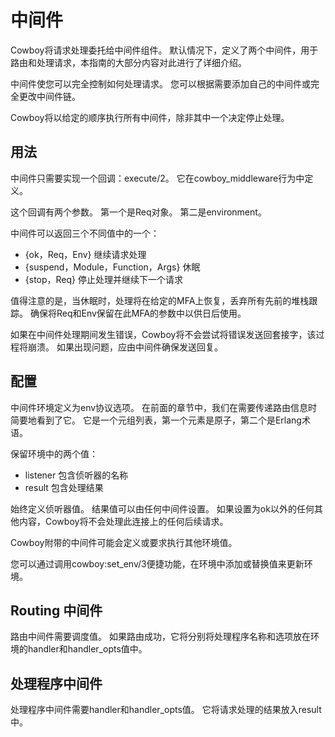 # 中间件

Cowboy将请求处理委托给中间件组件。 默认情况下，定义了两个中间件，用于路由和处理请求，本指南的大部分内容对此进行了详细介绍。

中间件使您可以完全控制如何处理请求。 您可以根据需要添加自己的中间件或完全更改中间件链。

Cowboy将以给定的顺序执行所有中间件，除非其中一个决定停止处理。

## 用法

中间件只需要实现一个回调：execute/2。 它在cowboy_middleware行为中定义。

这个回调有两个参数。 第一个是Req对象。 第二是environment。

中间件可以返回三个不同值中的一个：

- {ok，Req，Env} 继续请求处理
- {suspend，Module，Function，Args} 休眠
- {stop，Req} 停止处理并继续下一个请求

值得注意的是，当休眠时，处理将在给定的MFA上恢复，丢弃所有先前的堆栈跟踪。 确保将Req和Env保留在此MFA的参数中以供日后使用。

如果在中间件处理期间发生错误，Cowboy将不会尝试将错误发送回套接字，该过程将崩溃。 如果出现问题，应由中间件确保发送回复。

## 配置

中间件环境定义为env协议选项。 在前面的章节中，我们在需要传递路由信息时简要地看到了它。 它是一个元组列表，第一个元素是原子，第二个是Erlang术语。

保留环境中的两个值：

- listener 包含侦听器的名称
- result 包含处理结果

始终定义侦听器值。 结果值可以由任何中间件设置。 如果设置为ok以外的任何其他内容，Cowboy将不会处理此连接上的任何后续请求。

Cowboy附带的中间件可能会定义或要求执行其他环境值。

您可以通过调用cowboy:set_env/3便捷功能，在环境中添加或替换值来更新环境。

## Routing 中间件

路由中间件需要调度值。 如果路由成功，它将分别将处理程序名称和选项放在环境的handler和handler_opts值中。

## 处理程序中间件

处理程序中间件需要handler和handler_opts值。 它将请求处理的结果放入result中。

